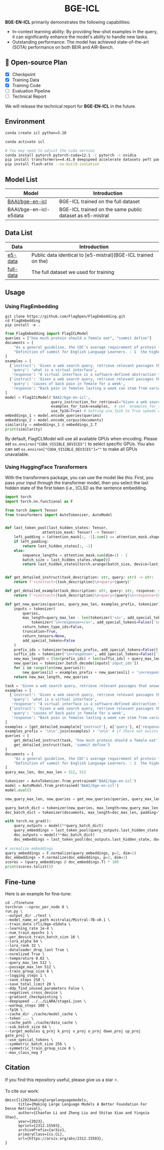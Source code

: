 <div align="center">
<h1> BGE-ICL </h1>
</div>

**BGE-EN-ICL** primarily demonstrates the following capabilities:
- In-context learning ability: By providing few-shot examples in the query, it can significantly enhance the model's ability to handle new tasks.
- Outstanding performance: The model has achieved state-of-the-art (SOTA) performance on both BEIR and AIR-Bench.

## 📑 Open-source Plan

- [x] Checkpoint
- [x] Training Data
- [x] Training Code
- [ ] Evaluation Pipeline
- [ ] Technical Report

We will release the technical report for **BGE-EN-ICL** in the future.

## Environment
```bash
conda create icl python=3.10

conda activate icl

# You may need to adjust the cuda version
conda install pytorch pytorch-cuda=12.1 -c pytorch -c nvidia
pip install transformers==4.41.0 deepspeed accelerate datasets peft pandas
pip install flash-attn --no-build-isolation
```

## Model List

| Model                                                        | Introduction                                                 |
| ------------------------------------------------------------ | ------------------------------------------------------------ |
| [BAAI/bge-en-icl](https://huggingface.co/BAAI/bge-en-icl) | BGE-ICL trained on the full dataset |
| BAAI/bge-en-icl-e5data | BGE-ICL trained on the same public dataset as e5-mistral |

## Data List

| Data                                                        | Introduction                                                 |
| ------------------------------------------------------------ | ------------------------------------------------------------ |
| [e5-data](https://huggingface.co/datasets/cfli/bge-e5data) | Public data identical to [e5-mistral](BGE-ICL trained on the) |
| [full-data](https://huggingface.co/datasets/cfli/bge-full-data) | The full dataset we used for training |

## Usage 

### Using FlagEmbedding
```
git clone https://github.com/FlagOpen/FlagEmbedding.git
cd FlagEmbedding
pip install -e .
```

```python
from FlagEmbedding import FlagICLModel
queries = ["how much protein should a female eat", "summit define"]
documents = [
    "As a general guideline, the CDC's average requirement of protein for women ages 19 to 70 is 46 grams per day. But, as you can see from this chart, you'll need to increase that if you're expecting or training for a marathon. Check out the chart below to see how much protein you should be eating each day.",
    "Definition of summit for English Language Learners. : 1  the highest point of a mountain : the top of a mountain. : 2  the highest level. : 3  a meeting or series of meetings between the leaders of two or more governments."
]
examples = [
  {'instruct': 'Given a web search query, retrieve relevant passages that answer the query.',
   'query': 'what is a virtual interface',
   'response': "A virtual interface is a software-defined abstraction that mimics the behavior and characteristics of a physical network interface. It allows multiple logical network connections to share the same physical network interface, enabling efficient utilization of network resources. Virtual interfaces are commonly used in virtualization technologies such as virtual machines and containers to provide network connectivity without requiring dedicated hardware. They facilitate flexible network configurations and help in isolating network traffic for security and management purposes."},
  {'instruct': 'Given a web search query, retrieve relevant passages that answer the query.',
   'query': 'causes of back pain in female for a week',
   'response': "Back pain in females lasting a week can stem from various factors. Common causes include muscle strain due to lifting heavy objects or improper posture, spinal issues like herniated discs or osteoporosis, menstrual cramps causing referred pain, urinary tract infections, or pelvic inflammatory disease. Pregnancy-related changes can also contribute. Stress and lack of physical activity may exacerbate symptoms. Proper diagnosis by a healthcare professional is crucial for effective treatment and management."}
]
model = FlagICLModel('BAAI/bge-en-icl', 
                     query_instruction_for_retrieval="Given a web search query, retrieve relevant passages that answer the query.",
                     examples_for_task=examples,  # set `examples_for_task=None` to use model without examples
                     use_fp16=True) # Setting use_fp16 to True speeds up computation with a slight performance degradation
embeddings_1 = model.encode_queries(queries)
embeddings_2 = model.encode_corpus(documents)
similarity = embeddings_1 @ embeddings_2.T
print(similarity)
```

By default, FlagICLModel will use all available GPUs when encoding. Please set `os.environ["CUDA_VISIBLE_DEVICES"]` to select specific GPUs.
You also can set `os.environ["CUDA_VISIBLE_DEVICES"]=""` to make all GPUs unavailable.


### Using HuggingFace Transformers

With the transformers package, you can use the model like this: First, you pass your input through the transformer model, then you select the last hidden state of the first token (i.e., [CLS]) as the sentence embedding.

```python
import torch
import torch.nn.functional as F

from torch import Tensor
from transformers import AutoTokenizer, AutoModel


def last_token_pool(last_hidden_states: Tensor,
                 attention_mask: Tensor) -> Tensor:
    left_padding = (attention_mask[:, -1].sum() == attention_mask.shape[0])
    if left_padding:
        return last_hidden_states[:, -1]
    else:
        sequence_lengths = attention_mask.sum(dim=1) - 1
        batch_size = last_hidden_states.shape[0]
        return last_hidden_states[torch.arange(batch_size, device=last_hidden_states.device), sequence_lengths]


def get_detailed_instruct(task_description: str, query: str) -> str:
    return f'<instruct>{task_description}\n<query>{query}'

def get_detailed_example(task_description: str, query: str, response: str) -> str:
    return f'<instruct>{task_description}\n<query>{query}\n<response>{response}'

def get_new_queries(queries, query_max_len, examples_prefix, tokenizer):
    inputs = tokenizer(
        queries,
        max_length=query_max_len - len(tokenizer('<s>', add_special_tokens=False)['input_ids']) - len(
            tokenizer('\n<response></s>', add_special_tokens=False)['input_ids']),
        return_token_type_ids=False,
        truncation=True,
        return_tensors=None,
        add_special_tokens=False
    )
    prefix_ids = tokenizer(examples_prefix, add_special_tokens=False)['input_ids']
    suffix_ids = tokenizer('\n<response>', add_special_tokens=False)['input_ids']
    new_max_length = (len(prefix_ids) + len(suffix_ids) + query_max_len + 8) // 8 * 8 + 8
    new_queries = tokenizer.batch_decode(inputs['input_ids'])
    for i in range(len(new_queries)):
        new_queries[i] = examples_prefix + new_queries[i] + '\n<response>'
    return new_max_length, new_queries

task = 'Given a web search query, retrieve relevant passages that answer the query.'
examples = [
  {'instruct': 'Given a web search query, retrieve relevant passages that answer the query.',
   'query': 'what is a virtual interface',
   'response': "A virtual interface is a software-defined abstraction that mimics the behavior and characteristics of a physical network interface. It allows multiple logical network connections to share the same physical network interface, enabling efficient utilization of network resources. Virtual interfaces are commonly used in virtualization technologies such as virtual machines and containers to provide network connectivity without requiring dedicated hardware. They facilitate flexible network configurations and help in isolating network traffic for security and management purposes."},
  {'instruct': 'Given a web search query, retrieve relevant passages that answer the query.',
   'query': 'causes of back pain in female for a week',
   'response': "Back pain in females lasting a week can stem from various factors. Common causes include muscle strain due to lifting heavy objects or improper posture, spinal issues like herniated discs or osteoporosis, menstrual cramps causing referred pain, urinary tract infections, or pelvic inflammatory disease. Pregnancy-related changes can also contribute. Stress and lack of physical activity may exacerbate symptoms. Proper diagnosis by a healthcare professional is crucial for effective treatment and management."}
]
examples = [get_detailed_example(e['instruct'], e['query'], e['response']) for e in examples]
examples_prefix = '\n\n'.join(examples) + '\n\n' # if there not exists any examples, just set examples_prefix = ''
queries = [
    get_detailed_instruct(task, 'how much protein should a female eat'),
    get_detailed_instruct(task, 'summit define')
]
documents = [
    "As a general guideline, the CDC's average requirement of protein for women ages 19 to 70 is 46 grams per day. But, as you can see from this chart, you'll need to increase that if you're expecting or training for a marathon. Check out the chart below to see how much protein you should be eating each day.",
    "Definition of summit for English Language Learners. : 1  the highest point of a mountain : the top of a mountain. : 2  the highest level. : 3  a meeting or series of meetings between the leaders of two or more governments."
]
query_max_len, doc_max_len = 512, 512

tokenizer = AutoTokenizer.from_pretrained('BAAI/bge-en-icl')
model = AutoModel.from_pretrained('BAAI/bge-en-icl')
model.eval()

new_query_max_len, new_queries = get_new_queries(queries, query_max_len, examples_prefix, tokenizer)

query_batch_dict = tokenizer(new_queries, max_length=new_query_max_len, padding=True, truncation=True, return_tensors='pt')
doc_batch_dict = tokenizer(documents, max_length=doc_max_len, padding=True, truncation=True, return_tensors='pt')

with torch.no_grad():
    query_outputs = model(**query_batch_dict)
    query_embeddings = last_token_pool(query_outputs.last_hidden_state, query_batch_dict['attention_mask'])
    doc_outputs = model(**doc_batch_dict)
    doc_embeddings = last_token_pool(doc_outputs.last_hidden_state, doc_batch_dict['attention_mask'])
    
# normalize embeddings
query_embeddings = F.normalize(query_embeddings, p=2, dim=1)
doc_embeddings = F.normalize(doc_embeddings, p=2, dim=1)
scores = (query_embeddings @ doc_embeddings.T) * 100
print(scores.tolist())
```

## Fine-tune

Here is an example for fine-tune:
```shell
cd ./finetune
torchrun --nproc_per_node 8 \
run.py \
--output_dir ./test \
--model_name_or_path mistralai/Mistral-7B-v0.1 \
--train_data cfli/bge-e5data \
--learning_rate 1e-4 \
--num_train_epochs 1 \
--per_device_train_batch_size 16 \
--lora_alpha 64 \
--lora_rank 32 \
--dataloader_drop_last True \
--normlized True \
--temperature 0.02 \
--query_max_len 512 \
--passage_max_len 512 \
--train_group_size 8 \
--logging_steps 1 \
--save_steps 250 \
--save_total_limit 20 \
--ddp_find_unused_parameters False \
--negatives_cross_device \
--gradient_checkpointing \
--deepspeed ../../LLARA/stage1.json \
--warmup_steps 100 \
--fp16 \
--cache_dir ./cache/model_cache \
--token ... \
--cache_path ./cache/data_cache \
--sub_batch_size 64 \
--target_modules q_proj k_proj v_proj o_proj down_proj up_proj gate_proj \
--use_special_tokens \
--symmetric_batch_size 256 \
--symmetric_train_group_size 8 \
--max_class_neg 7
```

## Citation

If you find this repository useful, please give us a star ⭐.

To cite our work:

```
@misc{li2023makinglargelanguagemodels,
      title={Making Large Language Models A Better Foundation For Dense Retrieval}, 
      author={Chaofan Li and Zheng Liu and Shitao Xiao and Yingxia Shao},
      year={2023},
      eprint={2312.15503},
      archivePrefix={arXiv},
      primaryClass={cs.CL},
      url={https://arxiv.org/abs/2312.15503}, 
}
```
